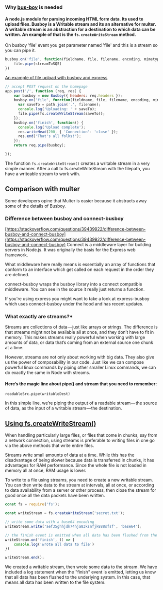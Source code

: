 ### Why [bus-boy](https://github.com/mscdex/busboy) is needed


#### A node.js module for parsing incoming HTML form data. Its used to upload files. Busboy is a Writable stream and its an alternative for multer. A writable stream is an abstraction for a destination to which data can be written. An example of that is the ``fs.createWriteStream`` method.

On busboy 'file' event you get parameter named 'file' and this is a stream so you can pipe it.


```js
busboy.on('file', function(fieldname, file, filename, encoding, mimetype) => {
    file.pipe(streamToSQS)
})
```
[An example of file upload with busboy and express](https://gist.github.com/shobhitg/5b367f01b6daf46a0287)

```js
// accept POST request on the homepage
app.post('/', function (req, res) {
    var busboy = new Busboy({ headers: req.headers });
    busboy.on('file', function(fieldname, file, filename, encoding, mimetype) {
      var saveTo = path.join('.', filename);
      console.log('Uploading: ' + saveTo);
      file.pipe(fs.createWriteStream(saveTo));
    });
    busboy.on('finish', function() {
      console.log('Upload complete');
      res.writeHead(200, { 'Connection': 'close' });
      res.end("That's all folks!");
    });
    return req.pipe(busboy);

});
```

The function ``fs.createWriteStream()`` creates a writable stream in a very simple manner. After a call to fs.createWriteStream with the filepath, you have a writeable stream to work with.

## Comparison with multer

Some developers opine that Multer is easier because it abstracts away some of the details of Busboy.

### Difference between busboy and connect-busboy

[https://stackoverflow.com/questions/39439922/difference-between-busboy-and-connect-busboy](https://stackoverflow.com/questions/39439922/difference-between-busboy-and-connect-busboy)
Connect is a middleware layer for building servers in Node.js. It was originally the basis for the Express web framework.

What middleware here really means is essentially an array of functions that conform to an interface which get called on each request in the order they are defined.

connect-busboy wraps the busboy library into a connect compatible middleware. You can see in the source it really just returns a function.

If you're using express you might want to take a look at express-busboy which uses connect-busboy under the hood and has recent updates.

### What exactly are streams?*

Streams are collections of data — just like arrays or strings. The difference is that streams might not be available all at once, and they don’t have to fit in memory. This makes streams really powerful when working with large amounts of data, or data that’s coming from an external source one chunk at a time.

However, streams are not only about working with big data. They also give us the power of composability in our code. Just like we can compose powerful linux commands by piping other smaller Linux commands, we can do exactly the same in Node with streams.

#### Here’s the magic line about pipe() and stream that you need to remember:

``readableSrc.pipe(writableDest)``

In this simple line, we’re piping the output of a readable stream — the source of data, as the input of a writable stream — the destination.



## [Using fs.createWriteStream()](https://stackabuse.com/writing-to-files-in-node-js/)

When handling particularly large files, or files that come in chunks, say from a network connection, using streams is preferable to writing files in one go via the above methods that write entire files.

Streams write small amounts of data at a time. While this has the disadvantage of being slower because data is transferred in chunks, it has advantages for RAM performance. Since the whole file is not loaded in memory all at once, RAM usage is lower.

To write to a file using streams, you need to create a new writable stream. You can then write data to the stream at intervals, all at once, or according to data availability from a server or other process, then close the stream for good once all the data packets have been written.

```js
const fs = require('fs');

const writeStream = fs.createWriteStream('secret.txt');

// write some data with a base64 encoding
writeStream.write('aef35ghhjdk74hja83ksnfjk888sfsf', 'base64');

// the finish event is emitted when all data has been flushed from the stream
writeStream.on('finish', () => {
    console.log('wrote all data to file')
})

writeStream.end();

```

We created a writable stream, then wrote some data to the stream. We have included a log statement when the "finish" event is emitted, letting us know that all data has been flushed to the underlying system. In this case, that means all data has been written to the file system.
